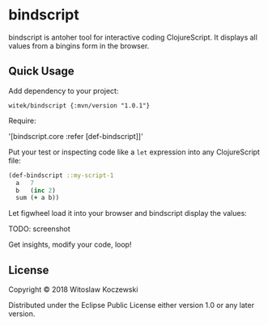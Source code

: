 # bindscript

bindscript is antoher tool for interactive coding ClojureScript. It displays all values from a bingins form in the browser.

## Quick Usage

Add dependency to your project:

`witek/bindscript {:mvn/version "1.0.1"}`

Require:

'[bindscript.core :refer [def-bindscript]]'

Put your test or inspecting code like a `let` expression into any ClojureScript file:

```clojure
(def-bindscript ::my-script-1
  a   7
  b   (inc 2) 
  sum (+ a b))
```

Let figwheel load it into your browser and bindscript display the values:

TODO: screenshot

Get insights, modify your code, loop!

## License

Copyright © 2018 Witoslaw Koczewski

Distributed under the Eclipse Public License either version 1.0 or any later
version.
